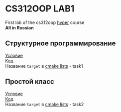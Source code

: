 # CS312OOP LAB1
First lab of the cs312oop [hyper](https://hyper.mephi.ru) course \
**All in Russian**

## Структурное программирование
[Условие](TASK1.md) \
[Код](task1/main.cpp) \
Название `target` в [cmake lists](CMakeLists.txt) - task1

## Простой класс
[Условие](TASK2.md) \
[Код](task2/main.cpp) \
Название `target` в [cmake lists](CMakeLists.txt) - task2